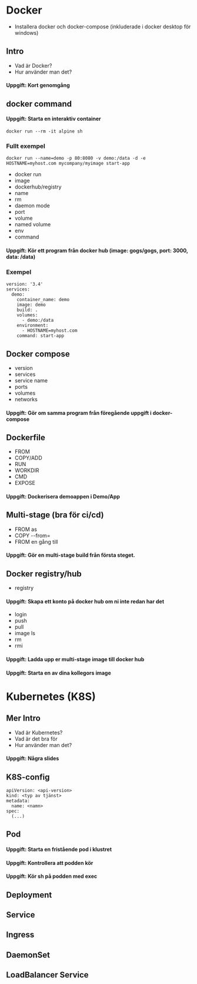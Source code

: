 # Docker
- Installera docker och docker-compose (inkluderade i docker desktop för windows)
## Intro
- Vad är Docker?
- Hur använder man det?

#### Uppgift: Kort genomgång

## docker command

#### Uppgift: Starta en interaktiv container
```
docker run --rm -it alpine sh
```

### Fullt exempel
```
docker run --name=demo -p 80:8080 -v demo:/data -d -e HOSTNAME=myhost.com mycompany/myimage start-app 
```

- docker run 
- image
- dockerhub/registry
- name
- rm
- daemon mode 
- port
- volume
- named volume
- env
- command

#### Uppgift: Kör ett program från docker hub (image: gogs/gogs, port: 3000, data: /data)

### Exempel
```
version: '3.4'
services:
  demo:
    container_name: demo
    image: demo
    build: .
    volumes:
      - demo:/data
    environment:
      - HOSTNAME=myhost.com
    command: start-app
```

## Docker compose
- version
- services
- service name
- ports
- volumes
- networks

#### Uppgift: Gör om samma program från föregående uppgift i docker-compose


## Dockerfile
- FROM
- COPY/ADD
- RUN
- WORKDIR
- CMD
- EXPOSE

#### Uppgift: Dockerisera demoappen i Demo/App

## Multi-stage (bra för ci/cd)
- FROM as 
- COPY --from=
- FROM en gång till

#### Uppgift: Gör en multi-stage build från första steget. 

## Docker registry/hub

- registry

#### Uppgift: Skapa ett konto på docker hub om ni inte redan har det

- login
- push
- pull
- image ls
- rm
- rmi

#### Uppgift: Ladda upp er multi-stage image till docker hub
#### Uppgift: Starta en av dina kollegors image

# Kubernetes (K8S)
## Mer Intro
- Vad är Kubernetes?
- Vad är det bra för
- Hur använder man det?

#### Uppgift: Några slides

## K8S-config
```
apiVersion: <api-version>
kind: <typ av tjänst>
metadata:
  name: <namn>
spec:
  (...)
```

## Pod
#### Uppgift: Starta en fristående pod i klustret
#### Uppgift: Kontrollera att podden kör
#### Uppgift: Kör sh på podden med exec

## Deployment

## Service

## Ingress

## DaemonSet

## LoadBalancer Service